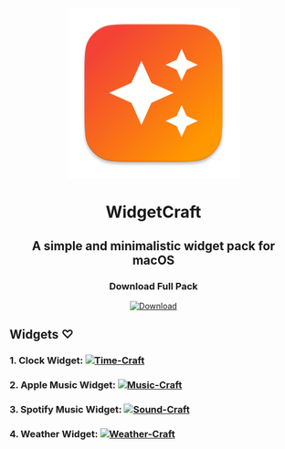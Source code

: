 <p align="center">
<img src="https://github.com/yashchittora/WidgetCraft/blob/main/AppIcon.png" width="300">
<h1 align="center">WidgetCraft</h1>
</p>
<h2 align="center">A simple and minimalistic widget pack for macOS</h2>

<div align="center">
  <h3>Download Full Pack</h3>
  <a href="https://github.com/yashchittora/WidgetCraft/archive/refs/heads/main.zip">
    <img src="https://img.shields.io/badge/Download-E4405F?style=for-the-badge" alt="Download">
  </a>
</div>

## Widgets ♡
### 1. Clock Widget: [![Time-Craft](https://img.shields.io/badge/TimeCraft-E4405F?style=for-the-badge)](https://github.com/yashchittora/Time-Craft)

### 2. Apple Music Widget: [![Music-Craft](https://img.shields.io/badge/MusicCraft-E4405F?style=for-the-badge)](https://github.com/yashchittora/Music-Craft)

### 3. Spotify Music Widget: [![Sound-Craft](https://img.shields.io/badge/SoundCraft-E4405F?style=for-the-badge)](https://github.com/yashchittora/Sound-Craft)

### 4. Weather Widget: [![Weather-Craft](https://img.shields.io/badge/WeatherCraft-E4405F?style=for-the-badge)](https://github.com/yashchittora/Weather-Craft) 
